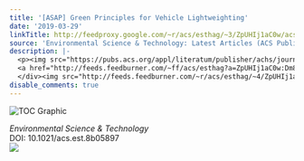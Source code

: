 ```yaml
---
title: '[ASAP] Green Principles for Vehicle Lightweighting'
date: '2019-03-29'
linkTitle: http://feedproxy.google.com/~r/acs/esthag/~3/ZpUHIj1aC0w/acs.est.8b05897
source: 'Environmental Science & Technology: Latest Articles (ACS Publications)'
description: |-
  <p><img src="https://pubs.acs.org/appl/literatum/publisher/achs/journals/content/esthag/0/esthag.ahead-of-print/acs.est.8b05897/20190329/images/medium/es-2018-05897h_0007.gif" alt="TOC Graphic"/></p><div><cite>Environmental Science & Technology</cite></div><div>DOI: 10.1021/acs.est.8b05897</div><div class="feedflare">
  <a href="http://feeds.feedburner.com/~ff/acs/esthag?a=ZpUHIj1aC0w:Dm8Kvagx9yM:yIl2AUoC8zA"><img src="http://feeds.feedburner.com/~ff/acs/esthag?d=yIl2AUoC8zA" border="0"></img></a>
  </div><img src="http://feeds.feedburner.com/~r/acs/esthag/~4/ZpUHIj1aC0w" height="1" width="1" ...
disable_comments: true
---
```

<p><img src="https://pubs.acs.org/appl/literatum/publisher/achs/journals/content/esthag/0/esthag.ahead-of-print/acs.est.8b05897/20190329/images/medium/es-2018-05897h_0007.gif" alt="TOC Graphic"/></p><div><cite>Environmental Science & Technology</cite></div><div>DOI: 10.1021/acs.est.8b05897</div><div class="feedflare">
<a href="http://feeds.feedburner.com/~ff/acs/esthag?a=ZpUHIj1aC0w:Dm8Kvagx9yM:yIl2AUoC8zA"><img src="http://feeds.feedburner.com/~ff/acs/esthag?d=yIl2AUoC8zA" border="0"></img></a>
</div><img src="http://feeds.feedburner.com/~r/acs/esthag/~4/ZpUHIj1aC0w" height="1" width="1" ...